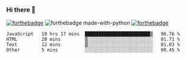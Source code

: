 ### Hi there 👋

<!--
**jordan-creyelman/jordan-creyelman** is a ✨ _special_ ✨ repository because its `README.md` (this file) appears on your GitHub profile.

Here are some ideas to get you started:

- 🔭 I’m currently working on ...
- 🌱 I’m currently learning ...
- 👯 I’m looking to collaborate on ...
- 🤔 I’m looking for help with ...
- 💬 Ask me about ...
- 📫 How to reach me: ...
- 😄 Pronouns: ...
- ⚡ Fun fact: ...
-->
[![forthebadge](https://forthebadge.com/images/badges/built-by-developers.svg)](https://forthebadge.com)
![forthebadge made-with-python](http://ForTheBadge.com/images/badges/made-with-python.svg)
[![forthebadge](https://forthebadge.com/images/badges/made-with-javascript.svg)](https://forthebadge.com)
<!-- ubuntu -->


<!--START_SECTION:waka-->
```text
JavaScript   19 hrs 17 mins  ████████████████████████▒   96.76 % 
HTML         20 mins         ▒░░░░░░░░░░░░░░░░░░░░░░░░   01.71 % 
Text         12 mins         ▒░░░░░░░░░░░░░░░░░░░░░░░░   01.03 % 
Other        5 mins          ░░░░░░░░░░░░░░░░░░░░░░░░░   00.45 % 
```
<!--END_SECTION:waka-->
